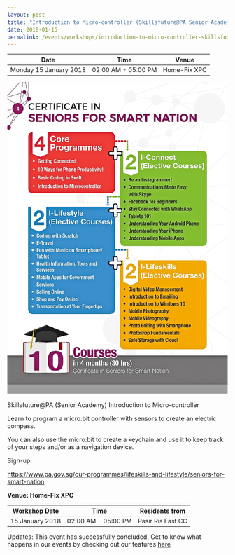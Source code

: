 ```yaml
---
layout: post
title: "Introduction to Micro-controller (Skillsfuture@PA Senior Academy)"
date: 2018-01-15
permalink: /events/workshops/introduction-to-micro-controller-skillsfuture-at-PA-senior-academy4
---
```


| Date | Time | Venue |
|--------|---|---|
| Monday 15 January 2018  | 02:00 AM - 05:00 PM  | Home-Fix XPC |

![hi](/images/events/workshops-and-exhibitions/SmartNation2.jpg)



Skillsfuture@PA (Senior Academy) Introduction to Micro-controller



Learn to program a micro:bit controller with sensors to create an electric compass.

You can also use the micro:bit to create a keychain and use it to keep track of your steps and/or as a navigation device.

 

Sign-up:

https://www.pa.gov.sg/our-programmes/lifeskills-and-lifestyle/seniors-for-smart-nation



**Venue: Home-Fix XPC**

| Workshop Date | Time | Residents from |
|--------|---|---|
| 15 January 2018  | 02:00 AM - 05:00 PM | Pasir Ris East CC |


Updates: This event has successfully concluded. Get to know what happens in our events by checking out our features <a href="" target="_blank">here</a>
